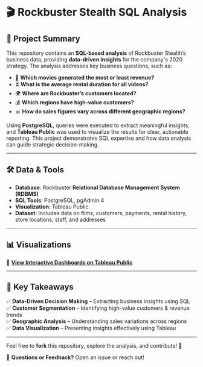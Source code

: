 # 🎬 Rockbuster Stealth SQL Analysis  

## 📌 Project Summary  
This repository contains an **SQL-based analysis** of Rockbuster Stealth’s business data, providing **data-driven insights** for the company's 2020 strategy. The analysis addresses key business questions, such as:  

- 🎥 **Which movies generated the most or least revenue?**  
- ⏳ **What is the average rental duration for all videos?**  
- 🌍 **Where are Rockbuster’s customers located?**  
- 💰 **Which regions have high-value customers?**  
- 📊 **How do sales figures vary across different geographic regions?**  

Using **PostgreSQL**, queries were executed to extract meaningful insights, and **Tableau Public** was used to visualize the results for clear, actionable reporting. This project demonstrates SQL expertise and how data analysis can guide strategic decision-making.  

---

## 🛠️ Data & Tools  

- **Database**: Rockbuster **Relational Database Management System (RDBMS)**  
- **SQL Tools**: PostgreSQL, pgAdmin 4  
- **Visualization**: Tableau Public  
- **Dataset**: Includes data on films, customers, payments, rental history, store locations, staff, and addresses  

---

## 📊 Visualizations  
🔗 **[View Interactive Dashboards on Tableau Public](https://public.tableau.com/app/profile/milena.fagandini/viz/Rockbuster1_17375723599090/Sheet2)**  



---

## 🚀 Key Takeaways  
✅ **Data-Driven Decision Making** – Extracting business insights using SQL  
✅ **Customer Segmentation** – Identifying high-value customers & revenue trends  
✅ **Geographic Analysis** – Understanding sales variations across regions  
✅ **Data Visualization** – Presenting insights effectively using Tableau  

---

Feel free to **fork** this repository, explore the analysis, and contribute! 🚀  

📧 **Questions or Feedback?** Open an issue or reach out!  



